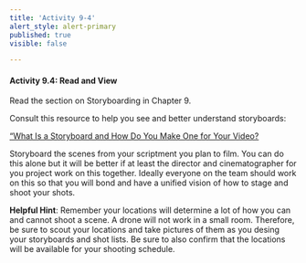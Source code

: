 ```yaml
---
title: 'Activity 9-4'
alert_style: alert-primary
published: true
visible: false

---
```


#### Activity 9.4: Read and View

Read the section on Storyboarding in Chapter 9.

Consult this resource to help you see and better understand storyboards:

<a href="https://www.wyzowl.com/what-is-a-storyboard/"> “What Is a Storyboard and How Do You Make One for Your Video? </a>

Storyboard the scenes from your scriptment you plan to film. You can do this alone but it will be better if at least the director and cinematographer for you project work on this together. Ideally everyone on the team should work on this so that you will bond and have a unified vision of how to stage and shoot your shots.

**Helpful Hint**: Remember your locations will determine a lot of how you can and cannot shoot a scene. A drone will not work in a small room. Therefore, be sure to scout your locations and take pictures of them as you desing your storyboards and shot lists. Be sure to also confirm that the locations will be available for your shooting schedule.

